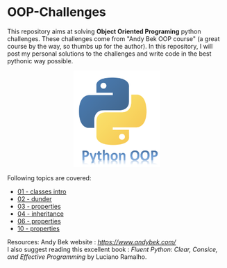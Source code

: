 # OOP-Challenges

This repository aims at solving **Object Oriented Programing** python challenges. These challenges come from "Andy Bek OOP course" (a great course by the way, so thumbs up for the author).
In this repository, I will post my personal solutions to the challenges and write code in the best pythonic way possible.
<p align="center">
  <img src="images/pythonOOP.png?raw=true" width="200">
</p>

Following topics are covered:
- [01 - classes intro](https://github.com/NicoMrs/OOP-Challenges/tree/main/01%20-%20classes%20intro)
- [02 - dunder](https://github.com/NicoMrs/OOP-Challenges/tree/main/02%20-%20dunder)
- [03 - properties](https://github.com/NicoMrs/OOP-Challenges/tree/main/03%20-%20properties)
- [04 - inheritance](https://github.com/NicoMrs/OOP-Challenges/tree/main/04%20-%20inheritance)
- [06 - properties](https://github.com/NicoMrs/OOP-Challenges/tree/main/06%20-%20dataclasses)
- [10 - properties](https://github.com/NicoMrs/OOP-Challenges/tree/main/10%20-%20dynamic%20protocols)

Resources:
Andy Bek website : *https://www.andybek.com/*  
I also suggest reading this excellent book : *Fluent Python: Clear, Consice, and Effective Programming* by Luciano Ramalho.
